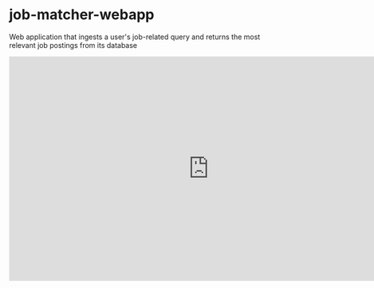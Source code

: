# job-matcher-webapp
Web application that ingests a user's job-related query and returns the most relevant job postings from its database

<iframe width="800" height="450" src="https://www.youtube.com/embed/ARXXxXQmmQw?si=aNrR6XY9x9CGvvZG" title="YouTube Video Player" frameborder="0" allowfullscreen></iframe>
